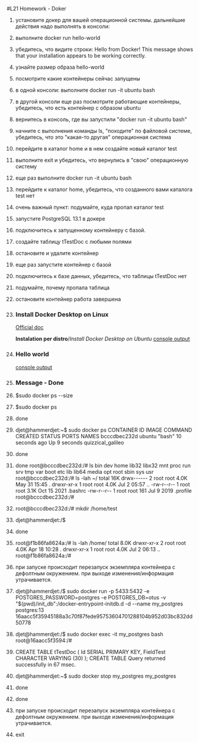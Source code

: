 
#L21 Homework - Doker

1. установите докер для вашей операционной системы. дальнейшие действия надо выполнять в консоли:
2. выполните docker run hello-world
3. убедитесь, что видите строки: Hello from Docker! This message shows that your installation appears to be working correctly.
4. узнайте размер образа hello-world
5. посмотрите какие контейнеры сейчас запущены
6. в одной консоли: выполните docker run -it ubuntu bash
7. в другой консоли еще раз посмотрите работающие контейнеры, убедитесь, что есть контейнер с образом ubuntu
8. вернитесь в консоль, где вы запустили "docker run -it ubuntu bash"
9. начните с выполнения команды ls, "походите" по файловой системе, убедитесь, что это "какая-то другая" операционная система
10. перейдите в каталог home и в нем создайте новый каталог test
11. выполните exit и убедитесь, что вернулись в "свою" операционную систему
12. еще раз выполните docker run -it ubuntu bash
13. перейдите к каталог home, убедитесь, что созданного вами каталога test нет
14. очень важный пункт: подумайте, куда пропал каталог test
15. запустите PostgreSQL 13.1 в докере
16. подключитесь к запущенному контейнеру с базой.
17. создайте таблицу tTestDoc с любыми полями
18. остановите и удалите контейнер
19. еще раз запустите контейнер с базой
20. подключитесь к базе данных, убедитесь, что таблицы tTestDoc нет
21. подумайте, почему пропала таблица
22. остановите контейнер работа завершена


1. ### Install Docker Desktop on Linux
   
    [Official doc](https://docs.docker.com/desktop/linux/install/)
    
    **Instalation per distro**/*Install Docker Desktop on Ubuntu*
    [console output](1.txt)
2. ### Hello world
    [console output](2.txt)
3. ### Message - Done
4. $sudo docker ps --size
5. $sudo docker ps
6. done
7. 
    djet@hammerdjet:~$ sudo docker ps
    CONTAINER ID   IMAGE     COMMAND   CREATED          STATUS         PORTS     NAMES
    bcccdbec232d   ubuntu    "bash"    10 seconds ago   Up 9 seconds             quizzical_galileo
8. done
9. done
    root@bcccdbec232d:/# ls
    bin   dev  home  lib32  libx32  mnt  proc  run   srv  tmp  var
    boot  etc  lib   lib64  media   opt  root  sbin  sys  usr
    root@bcccdbec232d:/# ls -lah ~/
    total 16K
    drwx------ 2 root root 4.0K May 31 15:45 .
    drwxr-xr-x 1 root root 4.0K Jul  2 05:57 ..
    -rw-r--r-- 1 root root 3.1K Oct 15  2021 .bashrc
    -rw-r--r-- 1 root root  161 Jul  9  2019 .profile
    root@bcccdbec232d:/# 
10. root@bcccdbec232d:/# mkdir /home/test
11. djet@hammerdjet:/$ 
12. done
13. 
    root@f1b86fa8624a:/# ls -lah /home/
    total 8.0K
    drwxr-xr-x 2 root root 4.0K Apr 18 10:28 .
    drwxr-xr-x 1 root root 4.0K Jul  2 06:13 ..
    root@f1b86fa8624a:/# 
14. при запуске происходит перезапуск экземпляра контейнера с дефолтным окружением. при выходе изменения/информация утрачивается.
15. 
    djet@hammerdjet:/$ sudo docker run -p 5433:5432 -e POSTGRES_PASSWORD=postgres -e POSTGRES_DB=otus -v "$(pwd)/init_db":/docker-entrypoint-initdb.d -d --name my_postgres postgres:13
    16aacc5f35945188a3c70f87fede95753604701288104b952d03bc832dd50778
16. 
    djet@hammerdjet:/$ sudo docker exec -it my_postgres bash
    root@16aacc5f3594:/#
17.  
    CREATE TABLE tTestDoc 
    (
        Id SERIAL PRIMARY KEY,
        FieldTest CHARACTER VARYING (30)
    );
    CREATE TABLE
    Query returned successfully in 67 msec.
18. 
    djet@hammerdjet:~$ sudo docker stop my_postgres
    my_postgres
19. done
20. done
21. при запуске происходит перезапуск экземпляра контейнера с дефолтным окружением. при выходе изменения/информация утрачивается.
22. exit


